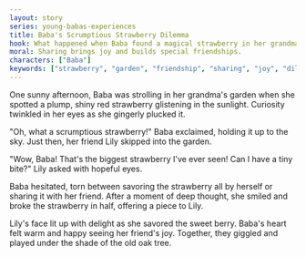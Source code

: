 ```yaml
---
layout: story
series: young-babas-experiences
title: Baba's Scrumptious Strawberry Dilemma
hook: What happened when Baba found a magical strawberry in her grandma's garden?
moral: Sharing brings joy and builds special friendships.
characters: ["Baba"]
keywords: ["strawberry", "garden", "friendship", "sharing", "joy", "dilemma", "curiosity"]
---
```


One sunny afternoon, Baba was strolling in her grandma's garden when she spotted a plump, shiny red strawberry glistening in the sunlight. Curiosity twinkled in her eyes as she gingerly plucked it.

"Oh, what a scrumptious strawberry!" Baba exclaimed, holding it up to the sky. Just then, her friend Lily skipped into the garden.

"Wow, Baba! That's the biggest strawberry I've ever seen! Can I have a tiny bite?" Lily asked with hopeful eyes.

Baba hesitated, torn between savoring the strawberry all by herself or sharing it with her friend. After a moment of deep thought, she smiled and broke the strawberry in half, offering a piece to Lily.

Lily's face lit up with delight as she savored the sweet berry. Baba's heart felt warm and happy seeing her friend's joy. Together, they giggled and played under the shade of the old oak tree.
